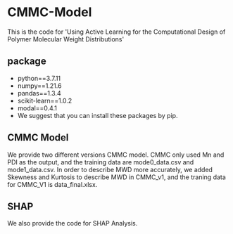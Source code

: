 # CMMC-Model  
This is the code for 'Using Active Learning for the Computational Design of Polymer Molecular Weight Distributions'  
## package
* python==3.7.11  
* numpy==1.21.6  
* pandas==1.3.4  
* scikit-learn==1.0.2  
* modal==0.4.1
* We suggest that you can install these packages by pip.

## CMMC Model
We provide two different versions CMMC model. CMMC only used Mn and PDI as the output, and the training data are mode0_data.csv and mode1_data.csv. In order to describe MWD more accurately, we added Skewness and Kurtosis to describe MWD in CMMC_v1, and the traning data for CMMC_V1 is data_final.xlsx.

## SHAP
We also provide the code for SHAP Analysis.
